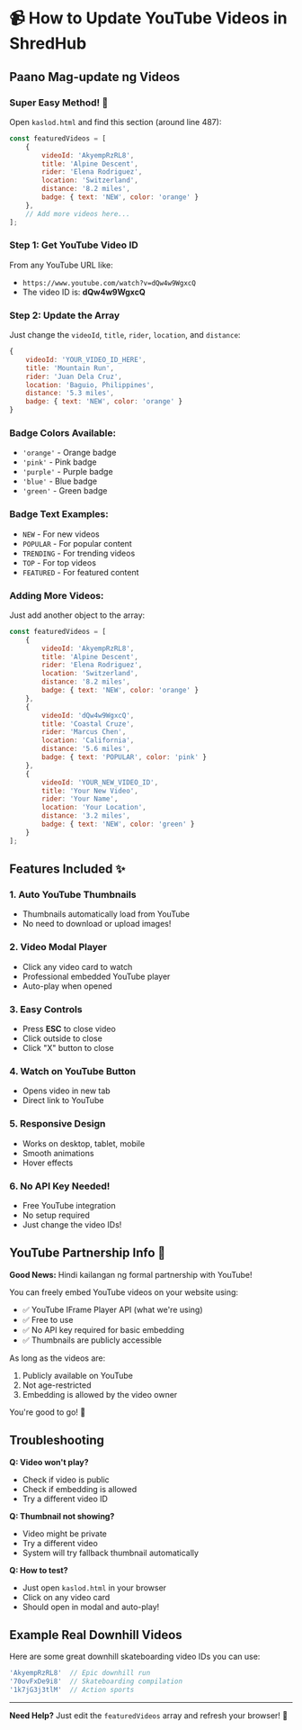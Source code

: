 # 📹 How to Update YouTube Videos in ShredHub

## Paano Mag-update ng Videos

### Super Easy Method! 🎯

Open `kaslod.html` and find this section (around line 487):

```javascript
const featuredVideos = [
    {
        videoId: 'AkyempRzRL8',
        title: 'Alpine Descent',
        rider: 'Elena Rodriguez',
        location: 'Switzerland',
        distance: '8.2 miles',
        badge: { text: 'NEW', color: 'orange' }
    },
    // Add more videos here...
];
```

### Step 1: Get YouTube Video ID

From any YouTube URL like:
- `https://www.youtube.com/watch?v=dQw4w9WgxcQ`
- The video ID is: **dQw4w9WgxcQ**

### Step 2: Update the Array

Just change the `videoId`, `title`, `rider`, `location`, and `distance`:

```javascript
{
    videoId: 'YOUR_VIDEO_ID_HERE',
    title: 'Mountain Run',
    rider: 'Juan Dela Cruz',
    location: 'Baguio, Philippines',
    distance: '5.3 miles',
    badge: { text: 'NEW', color: 'orange' }
}
```

### Badge Colors Available:
- `'orange'` - Orange badge
- `'pink'` - Pink badge
- `'purple'` - Purple badge
- `'blue'` - Blue badge
- `'green'` - Green badge

### Badge Text Examples:
- `NEW` - For new videos
- `POPULAR` - For popular content
- `TRENDING` - For trending videos
- `TOP` - For top videos
- `FEATURED` - For featured content

### Adding More Videos:

Just add another object to the array:

```javascript
const featuredVideos = [
    {
        videoId: 'AkyempRzRL8',
        title: 'Alpine Descent',
        rider: 'Elena Rodriguez',
        location: 'Switzerland',
        distance: '8.2 miles',
        badge: { text: 'NEW', color: 'orange' }
    },
    {
        videoId: 'dQw4w9WgxcQ',
        title: 'Coastal Cruze',
        rider: 'Marcus Chen',
        location: 'California',
        distance: '5.6 miles',
        badge: { text: 'POPULAR', color: 'pink' }
    },
    {
        videoId: 'YOUR_NEW_VIDEO_ID',
        title: 'Your New Video',
        rider: 'Your Name',
        location: 'Your Location',
        distance: '3.2 miles',
        badge: { text: 'NEW', color: 'green' }
    }
];
```

## Features Included ✨

### 1. **Auto YouTube Thumbnails**
   - Thumbnails automatically load from YouTube
   - No need to download or upload images!

### 2. **Video Modal Player**
   - Click any video card to watch
   - Professional embedded YouTube player
   - Auto-play when opened

### 3. **Easy Controls**
   - Press **ESC** to close video
   - Click outside to close
   - Click "X" button to close

### 4. **Watch on YouTube Button**
   - Opens video in new tab
   - Direct link to YouTube

### 5. **Responsive Design**
   - Works on desktop, tablet, mobile
   - Smooth animations
   - Hover effects

### 6. **No API Key Needed!**
   - Free YouTube integration
   - No setup required
   - Just change the video IDs!

## YouTube Partnership Info 🤝

**Good News:** Hindi kailangan ng formal partnership with YouTube!

You can freely embed YouTube videos on your website using:
- ✅ YouTube IFrame Player API (what we're using)
- ✅ Free to use
- ✅ No API key required for basic embedding
- ✅ Thumbnails are publicly accessible

As long as the videos are:
1. Publicly available on YouTube
2. Not age-restricted
3. Embedding is allowed by the video owner

You're good to go! 🎉

## Troubleshooting

**Q: Video won't play?**
- Check if video is public
- Check if embedding is allowed
- Try a different video ID

**Q: Thumbnail not showing?**
- Video might be private
- Try a different video
- System will try fallback thumbnail automatically

**Q: How to test?**
- Just open `kaslod.html` in your browser
- Click on any video card
- Should open in modal and auto-play!

## Example Real Downhill Videos

Here are some great downhill skateboarding video IDs you can use:

```javascript
'AkyempRzRL8'  // Epic downhill run
'70ovFxDe9i8'  // Skateboarding compilation
'1k7jG3j3tlM'  // Action sports
```

---

**Need Help?** Just edit the `featuredVideos` array and refresh your browser! 🚀


